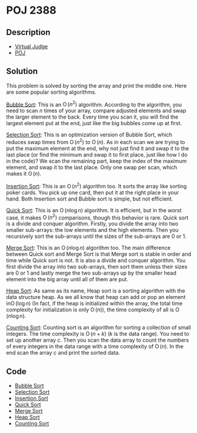 # POJ 2388

## Description

- [Virtual Judge](https://vjudge.net/problem/POJ-2388)
- [POJ](http://poj.org/problem?id=2388)

## Solution

This problem is solved by sorting the array and print the middle one. Here are some popular sorting algorithms.

[Bubble Sort](POJ.2388.0.cpp): This is an $\operatorname{O}(n^2)$ algorithm. According to the algorithm, you need to scan $n$ times of your array, compare adjusted elements and swap the larger element to the back. Every time you scan it, you will find the largest element put at the end, just like the big bubbles come up at first.

[Selection Sort](POJ.2388.1.cpp): This is an optimization version of Bubble Sort, which reduces swap times from $\operatorname{O}(n^2)$ to $\operatorname{O}(n)$. As in each scan we are trying to put the maximum element at the end, why not just find it and swap it to the last place (or find the minimum and swap it to first place, just like how I do in the code)? We scan the remaining part, keep the index of the maximum element, and swap it to the last place. Only one swap per scan, which makes it $\operatorname{O}(n)$.

[Insertion Sort](POJ.2388.2.cpp): This is an $\operatorname{O}(n^2)$ algorithm too. It sorts the array like sorting poker cards. You pick up one card, then put it at the right place in your hand. Both Insertion sort and Bubble sort is simple, but not efficient.

[Quick Sort](POJ.2388.3.cpp): This is an $\operatorname{O}(n\log{n})$ algorithm. It is efficient, but in the worst case, it makes $\operatorname{O}(n^2)$ comparisons, though this behavior is rare. Quick sort is a divide and conquer algorithm. Firstly, you divide the array into two smaller sub-arrays: the low elements and the high elements. Then you recursively sort the sub-arrays until the sizes of the sub-arrays are 0 or 1.

[Merge Sort](POJ.2388.4.cpp): This is an $\operatorname{O}(n\log{n})$ algorithm too. The main difference between Quick sort and Merge Sort is that Merge sort is stable in order and time while Quick sort is not. It is also a divide and conquer algorithm. You first divide the array into two sub-arrays, then sort them unless their sizes are 0 or 1 and lastly merge the two sub-arrays up by the smaller head element into the big array until all of them are put.

[Heap Sort](POJ.2388.5.cpp): As same as its name, Heap sort is a sorting algorithm with the data structure heap. As we all know that heap can add or pop an element in$\operatorname{O}(\log{n})$ (In fact, if the heap is initialized within the array, the total time complexity for initialization is only $\operatorname{O}(n)$), the time complexity of all is $\operatorname{O}(n\log{n})$.

[Counting Sort](POJ.2388.6.cpp): Counting sort is an algorithm for sorting a collection of small integers. The time complexity is $\operatorname{O}(n+k)$ ($k$ is the data range). You need to set up another array $c$. Then you scan the data array to count the numbers of every integers in the data range with a time complexity of $\operatorname{O}(n)$. In the end scan the array $c$ and print the sorted data.

## Code

- [Bubble Sort](POJ.2388.0.cpp)
- [Selection Sort](POJ.2388.1.cpp)
- [Insertion Sort](POJ.2388.2.cpp)
- [Quick Sort](POJ.2388.3.cpp)
- [Merge Sort](POJ.2388.4.cpp)
- [Heap Sort](POJ.2388.5.cpp)
- [Counting Sort](POJ.2388.6.cpp)
